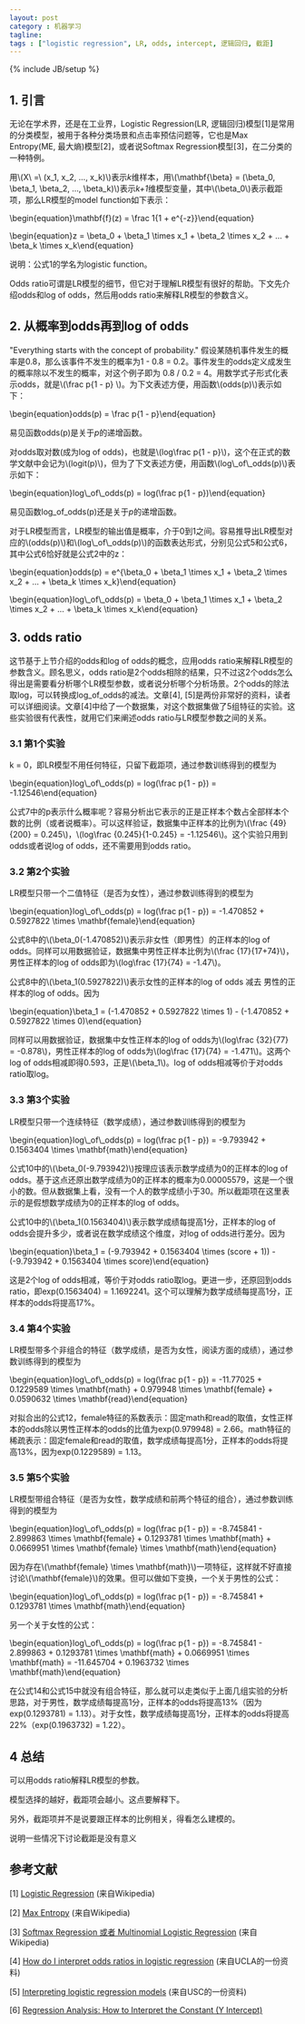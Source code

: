 ```yaml
---
layout: post
category : 机器学习
tagline: 
tags : ["logistic regression", LR, odds, intercept, 逻辑回归, 截距]
---
```

{% include JB/setup %}

## 1. 引言

无论在学术界，还是在工业界，Logistic Regression(LR, 逻辑回归)模型[1]是常用的分类模型，被用于各种分类场景和点击率预估问题等，它也是Max Entropy(ME, 最大熵)模型[2]，或者说Softmax Regression模型[3]，在二分类的一种特例。

用\\(X\ =\ (x_1, x_2, ..., x_k)\\)表示*k*维样本，用\\(\mathbf{\beta} = (\beta_0, \beta_1, \beta_2, ..., \beta_k)\\)表示*k+1*维模型变量，其中\\(\beta_0\\)表示截距项，那么LR模型的model function如下表示：

\begin{equation}\mathbf{f}(z) = \frac 1{1 + e^{-z}}\end{equation}

\begin{equation}z = \beta_0 + \beta_1 \times x_1 +  \beta_2 \times x_2 + ... +  \beta_k \times x_k\end{equation}

说明：公式1的学名为logistic function。

Odds ratio可谓是LR模型的细节，但它对于理解LR模型有很好的帮助。下文先介绍odds和log of odds，然后用odds ratio来解释LR模型的参数含义。

## 2. 从概率到odds再到log of odds

"Everything starts with the concept of probability." 假设某随机事件发生的概率是0.8，那么该事件不发生的概率为1 - 0.8 = 0.2。事件发生的odds定义成发生的概率除以不发生的概率，对这个例子即为 0.8 / 0.2 = 4。用数学式子形式化表示odds，就是\\(\frac p{1 - p} \\)。为下文表述方便，用函数\\(odds(p)\\)表示如下：

\begin{equation}odds(p) = \frac p{1 - p}\end{equation}

易见函数odds(p)是关于*p*的递增函数。

对odds取对数(成为log of odds)，也就是\\(log\frac p{1 - p}\\)，这个在正式的数学文献中会记为\\(logit(p)\\)，但为了下文表述方便，用函数\\(log\\_of\\_odds(p)\\)表示如下：

\begin{equation}log\\_of\\_odds(p) = log(\frac p{1 - p})\end{equation}

易见函数log_of_odds(p)还是关于*p*的递增函数。

对于LR模型而言，LR模型的输出值是概率，介于0到1之间。容易推导出LR模型对应的\\(odds(p)\\)和\\(log\\_of\\_odds(p)\\)的函数表达形式，分别见公式5和公式6，其中公式6恰好就是公式2中的z：

\begin{equation}odds(p) = e^{\beta_0 + \beta_1 \times x_1 +  \beta_2 \times x_2 + ... +  \beta_k \times x_k}\end{equation}

\begin{equation}log\\_of\\_odds(p) = \beta_0 + \beta_1 \times x_1 +  \beta_2 \times x_2 + ... +  \beta_k \times x_k\end{equation}

## 3. odds ratio

这节基于上节介绍的odds和log of odds的概念，应用odds ratio来解释LR模型的参数含义。顾名思义，odds ratio是2个odds相除的结果，只不过这2个odds怎么得出是需要看分析哪个LR模型参数，或者说分析哪个分析场景。2个odds的除法取log，可以转换成log_of_odds的减法。文章[4], [5]是两份非常好的资料，读者可以详细阅读。文章[4]中给了一个数据集，对这个数据集做了5组特征的实验。这些实验很有代表性，就用它们来阐述odds ratio与LR模型参数之间的关系。

### 3.1 第1个实验

k = 0，即LR模型不用任何特征，只留下截距项，通过参数训练得到的模型为

\begin{equation}log\\_of\\_odds(p) = log(\frac p{1 - p}) = -1.12546\end{equation}

公式7中的p表示什么概率呢？容易分析出它表示的正是正样本个数占全部样本个数的比例（或者说概率）。可以这样验证，数据集中正样本的比例为\\(\frac {49}{200} = 0.245\\)，\\(log\frac {0.245}{1-0.245} = -1.12546\\)。这个实验只用到odds或者说log of odds，还不需要用到odds ratio。

### 3.2 第2个实验

LR模型只带一个二值特征（是否为女性），通过参数训练得到的模型为

\begin{equation}log\\_of\\_odds(p) = log(\frac p{1 - p}) = -1.470852 + 0.5927822 \times \mathbf{female}\end{equation}

公式8中的\\(\beta_0(-1.470852)\\)表示非女性（即男性）的正样本的log of odds。同样可以用数据验证，数据集中男性正样本比例为\\(\frac {17}{17+74}\\)，男性正样本的log of odds即为\\(log\frac {17}{74} = -1.47\\)。

公式8中的\\(\beta_1(0.5927822)\\)表示女性的正样本的log of odds 减去 男性的正样本的log of odds。因为

\begin{equation}\beta_1 = (-1.470852 + 0.5927822 \times 1) - (-1.470852 + 0.5927822 \times 0)\end{equation}

同样可以用数据验证，数据集中女性正样本的log of odds为\\(log\frac {32}{77} = -0.878\\)，男性正样本的log of odds为\\(log\frac {17}{74} = -1.471\\)。这两个log of odds相减即得0.593，正是\\(\beta_1\\)。log of odds相减等价于对odds ratio取log。

### 3.3 第3个实验

LR模型只带一个连续特征（数学成绩），通过参数训练得到的模型为

\begin{equation}log\\_of\\_odds(p) = log(\frac p{1 - p}) = -9.793942 + 0.1563404 \times \mathbf{math}\end{equation}

公式10中的\\(\beta_0(-9.793942)\\)按理应该表示数学成绩为0的正样本的log of odds。基于这点还原出数学成绩为0的正样本的概率为0.00005579，这是一个很小的数。但从数据集上看，没有一个人的数学成绩小于30。所以截距项在这里表示的是假想数学成绩为0的正样本的log of odds。

公式10中的\\(\beta_1(0.1563404)\\)表示数学成绩每提高1分，正样本的log of odds会提升多少，或者说在数学成绩这个维度，对log of odds进行差分。因为

\begin{equation}\beta_1 = (-9.793942 + 0.1563404 \times (score + 1)) - (-9.793942 + 0.1563404 \times score)\end{equation}

这是2个log of odds相减，等价于对odds ratio取log。更进一步，还原回到odds ratio，即exp(0.1563404) = 1.1692241。这个可以理解为数学成绩每提高1分，正样本的odds将提高17%。

### 3.4 第4个实验

LR模型带多个非组合的特征（数学成绩，是否为女性，阅读方面的成绩），通过参数训练得到的模型为

\begin{equation}log\\_of\\_odds(p) = log(\frac p{1 - p}) = -11.77025 + 0.1229589 \times \mathbf{math} + 0.979948 \times \mathbf{female} + 0.0590632 \times \mathbf{read}\end{equation}

对拟合出的公式12，female特征的系数表示：固定math和read的取值，女性正样本的odds除以男性正样本的odds的比值为exp(0.979948) = 2.66。math特征的稀疏表示：固定female和read的取值，数学成绩每提高1分，正样本的odds将提高13%，因为exp(0.1229589) = 1.13。

### 3.5 第5个实验

LR模型带组合特征（是否为女性，数学成绩和前两个特征的组合），通过参数训练得到的模型为

\begin{equation}log\\_of\\_odds(p) = log(\frac p{1 - p}) = -8.745841 - 2.899863 \times \mathbf{female} + 0.1293781 \times \mathbf{math} + 0.0669951 \times \mathbf{female} \times \mathbf{math}\end{equation}

因为存在\\(\mathbf{female} \times \mathbf{math}\\)一项特征，这样就不好直接讨论\\(\mathbf{female}\\)的效果。但可以做如下变换，一个关于男性的公式：

\begin{equation}log\\_of\\_odds(p) = log(\frac p{1 - p}) = -8.745841 + 0.1293781 \times \mathbf{math}\end{equation}

另一个关于女性的公式：

\begin{equation}log\\_of\\_odds(p) = log(\frac p{1 - p}) = -8.745841 - 2.899863 + 0.1293781 \times \mathbf{math} + 0.0669951 \times \mathbf{math} = -11.645704 + 0.1963732 \times \mathbf{math}\end{equation}

在公式14和公式15中就没有组合特征，那么就可以走类似于上面几组实验的分析思路，对于男性，数学成绩每提高1分，正样本的odds将提高13%（因为exp(0.1293781) = 1.13）。对于女性，数学成绩每提高1分，正样本的odds将提高22%（exp(0.1963732) = 1.22）。

## 4 总结

可以用odds ratio解释LR模型的参数。

模型选择的越好，截距项会越小。这点要解释下。

另外，截距项并不是说要跟正样本的比例相关，得看怎么建模的。

说明一些情况下讨论截距是没有意义

## 参考文献

[1] [Logistic Regression](https://en.wikipedia.org/wiki/Logistic_regression) (来自Wikipedia)

[2] [Max Entropy](https://en.wikipedia.org/wiki/Maximum_entropy_probability_distribution) (来自Wikipedia)

[3] [Softmax Regression 或者 Multinomial Logistic Regression](https://en.wikipedia.org/wiki/Multinomial_logistic_regression) (来自Wikipedia)

[4] [How do I interpret odds ratios in logistic regression](http://www.ats.ucla.edu/stat/mult_pkg/faq/general/odds_ratio.htm) (来自UCLA的一份资料)

[5] [Interpreting logistic regression models](http://www-hsc.usc.edu/~eckel/biostat2/notes/notes14.pdf) (来自USC的一份资料)

[6] [Regression Analysis: How to Interpret the Constant (Y Intercept)](http://blog.minitab.com/blog/adventures-in-statistics/regression-analysis-how-to-interpret-the-constant-y-intercept)
